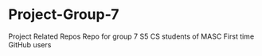 # Project-Group-7
Project Related Repos 
Repo for group 7 S5 CS students of MASC
First time GitHub users

